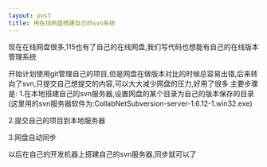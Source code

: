 ```yaml
---
layout: post
title: 用在线网盘搭建自己的svn系统
---
```


现在在线网盘很多,115也有了自己的在线网盘,我们写代码也想能有自己的在线版本管理系统

开始计划使用git管理自己的项目,但是网盘在做版本对比的时候总容易出错,后来转向了svn,只提交自己想提交的内容,可以大大减少网盘的压力,好用了很多
主要步骤是:
1.在本地搭建自己的svn服务器,设置网盘的某个目录为自己的版本保存的目录
(这里用的svn服务器软件为:CollabNetSubversion-server-1.6.12-1.win32.exe)

2.提交自己的项目到本地服务器

3.网盘自动同步

以后在自己的开发机器上搭建自己的svn服务器,同步就可以了